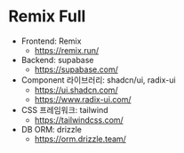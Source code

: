 # Remix Full

- Frontend: Remix
  - https://remix.run/
- Backend: supabase
  - https://supabase.com/
- Component 라이브러리: shadcn/ui, radix-ui
  - https://ui.shadcn.com/
  - https://www.radix-ui.com/
- CSS 프레임워크: tailwind
  - https://tailwindcss.com/
- DB ORM: drizzle
  - https://orm.drizzle.team/
